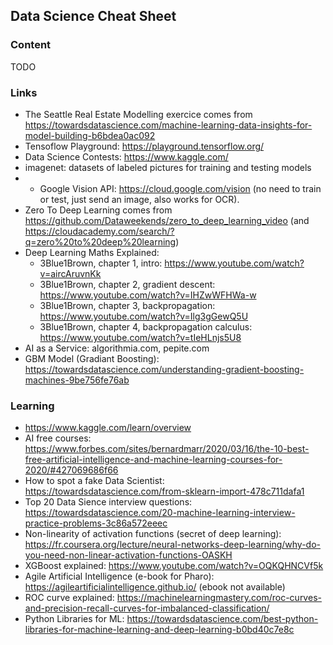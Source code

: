 ## Data Science Cheat Sheet

### Content

TODO

### Links

* The Seattle Real Estate Modelling exercice comes from https://towardsdatascience.com/machine-learning-data-insights-for-model-building-b6bdea0ac092
* Tensoflow Playground: https://playground.tensorflow.org/
* Data Science Contests: https://www.kaggle.com/
* imagenet: datasets of labeled pictures for training and testing models
* * Google Vision API: https://cloud.google.com/vision (no need to train or test, just send an image, also works for OCR).
* Zero To Deep Learning comes from https://github.com/Dataweekends/zero_to_deep_learning_video (and https://cloudacademy.com/search/?q=zero%20to%20deep%20learning)
* Deep Learning Maths Explained:
  * 3Blue1Brown, chapter 1, intro: https://www.youtube.com/watch?v=aircAruvnKk
  * 3Blue1Brown, chapter 2, gradient descent: https://www.youtube.com/watch?v=IHZwWFHWa-w
  * 3Blue1Brown, chapter 3, backpropagation: https://www.youtube.com/watch?v=Ilg3gGewQ5U
  * 3Blue1Brown, chapter 4, backpropagation calculus: https://www.youtube.com/watch?v=tIeHLnjs5U8
* AI as a Service: algorithmia.com, pepite.com
* GBM Model (Gradiant Boosting): https://towardsdatascience.com/understanding-gradient-boosting-machines-9be756fe76ab

### Learning
* https://www.kaggle.com/learn/overview
* AI free courses: https://www.forbes.com/sites/bernardmarr/2020/03/16/the-10-best-free-artificial-intelligence-and-machine-learning-courses-for-2020/#427069686f66
* How to spot a fake Data Scientist: https://towardsdatascience.com/from-sklearn-import-478c711dafa1
* Top 20 Data Sience interview questions: https://towardsdatascience.com/20-machine-learning-interview-practice-problems-3c86a572eeec
* Non-linearity of activation functions (secret of deep learning): https://fr.coursera.org/lecture/neural-networks-deep-learning/why-do-you-need-non-linear-activation-functions-OASKH
* XGBoost explained: https://www.youtube.com/watch?v=OQKQHNCVf5k
* Agile Artificial Intelligence (e-book for Pharo): https://agileartificialintelligence.github.io/ (ebook not available)
* ROC curve explained: https://machinelearningmastery.com/roc-curves-and-precision-recall-curves-for-imbalanced-classification/
* Python Libraries for ML: https://towardsdatascience.com/best-python-libraries-for-machine-learning-and-deep-learning-b0bd40c7e8c

